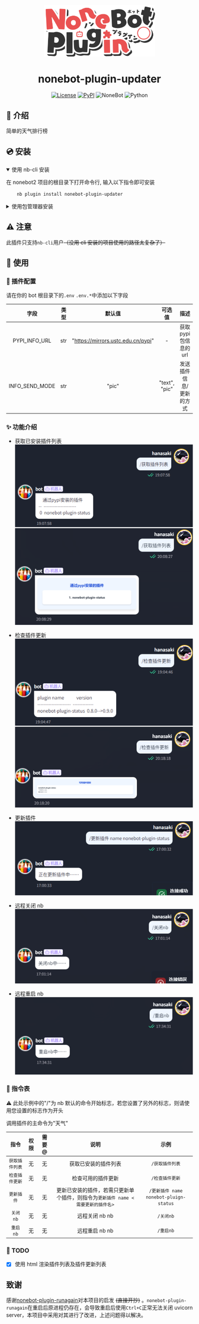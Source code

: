 <div align="center">

<a href="https://v2.nonebot.dev/store">
    <img src="./docs/NoneBotPlugin.svg" width="300" alt="logo">
</a>

# nonebot-plugin-updater

[![License](https://img.shields.io/github/license/hanasa2023/nonebot-plugin-updater.svg)](./LICENSE)
[![PyPI](https://img.shields.io/pypi/v/nonebot-plugin-updater.svg)](https://pypi.python.org/pypi/nonebot-plugin-updater)
![NoneBot](https://img.shields.io/badge/nonebot-2.3.0+-red.svg)
![Python](https://img.shields.io/badge/python-3.9+-blue.svg)

</div>

## 📖 介绍

简单的天气排行榜

## 💿 安装

<details open>
<summary>使用 nb-cli 安装</summary>

在 nonebot2 项目的根目录下打开命令行, 输入以下指令即可安装

```sh
    nb plugin install nonebot-plugin-updater
```

</details>

<details>
<summary>使用包管理器安装</summary>

在 nonebot2 项目的插件目录下, 打开命令行, 根据你使用的包管理器, 输入相应的安装命令

<details>
<summary>pip</summary>

```sh
  pip install nonebot-plugin-updater
```

</details>

打开 nonebot2 项目根目录下的 `pyproject.toml` 文件, 在 `[tool.nonebot]` 部分追加写入

```python
    plugins = ["nonebot_plugin_updater"]
```

</details>

## ⚠️ 注意

此插件只支持`nb-cli`用户~~（没用 cli 安装的项目使用的路径太复杂了）~~

## 🎉 使用

### 🔧 插件配置

请在你的 bot 根目录下的`.env` `.env.*`中添加以下字段

|      字段      | 类型 |               默认值               |    可选值     |          描述           | 必填 |
| :------------: | :--: | :--------------------------------: | :-----------: | :---------------------: | :--: |
| PYPI_INFO_URL  | str  | "https://mirrors.ustc.edu.cn/pypi" |       -       | 获取 pypi 包信息的 url  |  否  |
| INFO_SEND_MODE | str  |               "pic"                | "text", "pic" | 发送插件信息/更新的方式 |  否  |

### ✨ 功能介绍

- 获取已安装插件列表 <br>
  ![plugin_list](./docs/plugin_list.png)
  ![get_plugin_info](./docs/plugin_info_pic.png)

- 检查插件更新<br>
  ![check_update](./docs/check_update.png)
  ![check_update](./docs/check_update_pic.png)

- 更新插件<br>
  ![update_plugin](./docs/update_plugin.png)

- 远程关闭 nb<br>
  ![close_nb](./docs/close_nb.png)

- 远程重启 nb <br>
  ![restart_nb](./docs/restart_nb.png)

### 🤖 指令表

⚠️ 此处示例中的"/"为 nb 默认的命令开始标志，若您设置了另外的标志，则请使用您设置的标志作为开头

调用插件的主命令为"天气"

|      指令      | 权限 | 需要@ |                                       说明                                       |                  示例                  |
| :------------: | :--: | :---: | :------------------------------------------------------------------------------: | :------------------------------------: |
| `获取插件列表` |  无  |  无   |                               获取已安装的插件列表                               |            `/获取插件列表`             |
| `检查插件更新` |  无  |  无   |                                检查可用的插件更新                                |            `/检查插件更新`             |
|   `更新插件`   |  无  |  无   | 更新已安装的插件，若需只更新单个插件，则指令为`更新插件 name <需要更新的插件名>` | `/更新插件 name nonebot-pluign-status` |
|    `关闭nb`    |  无  |  无   |                                  远程关闭 nb nb                                  |               `/关闭nb`                |
|    `重启nb`    |  无  |  无   |                                  远程重启 nb nb                                  |               `/重启nb`                |

### 🚩 TODO

- [x] 使用 html 渲染插件列表及插件更新列表

## 致谢

感谢[nonebot-plugin-runagain](https://github.com/NCBM/nonebot-plugin-runagain)对本项目的启发 ~~(直接开抄)~~ 。`nonebot-plugin-runagain`在重启后原进程仍存在，会导致重启后使用`Ctrl+C`正常无法关闭 uvicorn server，本项目中采用对其进行了改进，上述问题得以解决。

